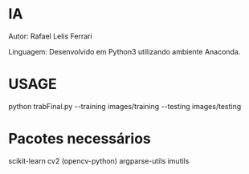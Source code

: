 # IA
Autor: Rafael Lelis Ferrari

Linguagem: Desenvolvido em Python3 utilizando ambiente Anaconda.

# USAGE
python trabFinal.py --training images/training --testing images/testing

# Pacotes necessários
scikit-learn
cv2 (opencv-python)
argparse-utils
imutils

